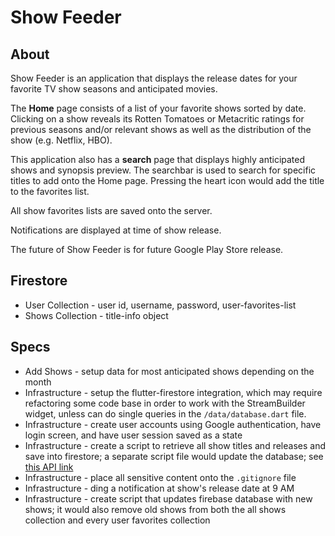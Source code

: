 # Show Feeder

## About
Show Feeder is an application that displays the release dates for your favorite TV show seasons and anticipated movies. 

The **Home** page consists of a list of your favorite shows sorted by date. Clicking on a show reveals its Rotten Tomatoes or Metacritic ratings for previous seasons and/or relevant shows as well as the distribution of the show (e.g. Netflix, HBO).

This application also has a **search** page that displays highly anticipated shows and synopsis preview. The searchbar is used to search for specific titles to add onto the Home page. Pressing the heart icon would add the title to the favorites list.

All show favorites lists are saved onto the server.

Notifications are displayed at time of show release.

The future of Show Feeder is for future Google Play Store release.

## Firestore
* User Collection - user id, username, password, user-favorites-list
* Shows Collection - title-info object

## Specs
* Add Shows - setup data for most anticipated shows depending on the month
* Infrastructure - setup the flutter-firestore integration, which may require refactoring some code base in order to work with the StreamBuilder widget, unless can do single queries in the `/data/database.dart` file.
* Infrastructure - create user accounts using Google authentication, have login screen, and have user session saved as a state
* Infrastructure - create a script to retrieve all show titles and releases and save into firestore; a separate script file would update the database; see [this API link](https://developers.themoviedb.org/3/tv/get-popular-tv-shows)
* Infrastructure - place all sensitive content onto the `.gitignore` file
* Infrastructure - ding a notification at show's release date at 9 AM
* Infrastructure - create script that updates firebase database with new shows; it would also remove old shows from both the all shows collection and every user favorites collection